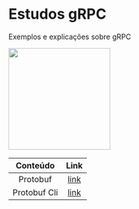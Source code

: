 # Estudos gRPC
Exemplos e explicações sobre gRPC

<img width='200px' src='https://grpc.io/img/logos/grpc-icon-color.png'>

| Conteúdo      | Link        |
| :----:        |    :----:   |  
| Protobuf      | [link](./protobuf)    |
| Protobuf Cli  | [link](./protobuf-cli)    |
